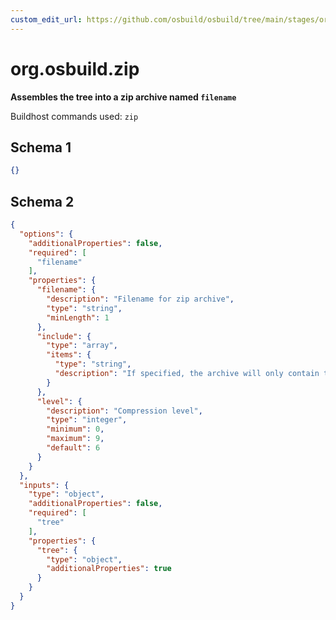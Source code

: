 ```yaml
---
custom_edit_url: https://github.com/osbuild/osbuild/tree/main/stages/org.osbuild.zip.meta.json
---
```

# org.osbuild.zip
<!--
[//]: # ( DO NOT MODIFY THIS FILE! )
[//]: # ( This content is generated by `scripts/pull_osbuild_modules.py` )
[//]: # ( Rather change the source of this: https://github.com/osbuild/osbuild/tree/main/stages/org.osbuild.zip.meta.json )
-->

**Assembles the tree into a zip archive named `filename`**

Buildhost commands used: `zip`

## Schema 1

```json
{}
```

## Schema 2

```json
{
  "options": {
    "additionalProperties": false,
    "required": [
      "filename"
    ],
    "properties": {
      "filename": {
        "description": "Filename for zip archive",
        "type": "string",
        "minLength": 1
      },
      "include": {
        "type": "array",
        "items": {
          "type": "string",
          "description": "If specified, the archive will only contain the specified paths in the specified order. Expects glob style expressions that is passed directly to the `zip` command."
        }
      },
      "level": {
        "description": "Compression level",
        "type": "integer",
        "minimum": 0,
        "maximum": 9,
        "default": 6
      }
    }
  },
  "inputs": {
    "type": "object",
    "additionalProperties": false,
    "required": [
      "tree"
    ],
    "properties": {
      "tree": {
        "type": "object",
        "additionalProperties": true
      }
    }
  }
}
```
